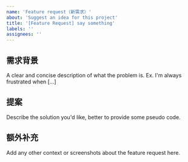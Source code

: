 ```yaml
---
name: 'Feature request（新需求）'
about: 'Suggest an idea for this project'
title: '[Feature Request] say something'
labels: ''
assignees: ''
---
```


## 需求背景

A clear and concise description of what the problem is. Ex. I'm always frustrated when [...]

## 提案

Describe the solution you'd like, better to provide some pseudo code.

## 额外补充

Add any other context or screenshots about the feature request here.